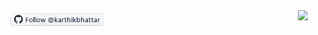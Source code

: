 <head>
    <div id="nav">
        <a href="https://github.com/KarthikBhattar/KarthikBhattar.github.io">
            <img src="https://www.freeiconspng.com/uploads/github-circle-mascot-git-icon-6.png" style="margin-bottom: 10px; width: 33px; float: right"/>
        </a>
        <a class="github-button" style="margin-left: 11px;" href="https://github.com/KarthikBhattar"><img src="https://github.com/KarthikBhattar/cdn/blob/main/follow.png?raw=true" style="width: 150px; margin-top: 5px;"/></a>
    </div>
</head>


